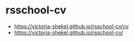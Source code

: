 # rsschool-cv

- https://victoria-shekel.github.io/rsschool-cv/cv
- https://victoria-shekel.github.io/rsschool-cv/
